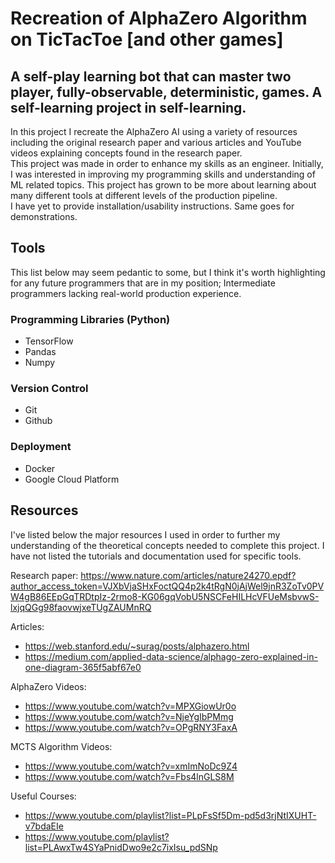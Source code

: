# Recreation of AlphaZero Algorithm on TicTacToe [and other games]
## A self-play learning bot that can master two player, fully-observable, deterministic, games. A self-learning project in self-learning.
In this project I recreate the AlphaZero AI using a variety of resources including the original research paper and various articles and YouTube videos explaining concepts found in the research paper.  
This project was made in order to enhance my skills as an engineer. Initially, I was interested in improving my programming skills and understanding of ML related topics. This project has grown to be more about learning about many different tools at different levels of the production pipeline.  
I have yet to provide installation/usability instructions. Same goes for demonstrations.

## Tools
This list below may seem pedantic to some, but I think it's worth highlighting for any future programmers that are in my position; Intermediate programmers lacking real-world production experience.
### Programming Libraries (Python)
- TensorFlow
- Pandas
- Numpy
### Version Control 
- Git
- Github
### Deployment
- Docker
- Google Cloud Platform

## Resources
I've listed below the major resources I used in order to further my understanding of the theoretical concepts needed to complete this project. I have not listed the tutorials and documentation used for specific tools.  

Research paper: https://www.nature.com/articles/nature24270.epdf?author_access_token=VJXbVjaSHxFoctQQ4p2k4tRgN0jAjWel9jnR3ZoTv0PVW4gB86EEpGqTRDtpIz-2rmo8-KG06gqVobU5NSCFeHILHcVFUeMsbvwS-lxjqQGg98faovwjxeTUgZAUMnRQ  

Articles:
- https://web.stanford.edu/~surag/posts/alphazero.html
- https://medium.com/applied-data-science/alphago-zero-explained-in-one-diagram-365f5abf67e0

AlphaZero Videos:
- https://www.youtube.com/watch?v=MPXGiowUr0o
- https://www.youtube.com/watch?v=NjeYgIbPMmg
- https://www.youtube.com/watch?v=OPgRNY3FaxA

MCTS Algorithm Videos:
- https://www.youtube.com/watch?v=xmImNoDc9Z4
- https://www.youtube.com/watch?v=Fbs4lnGLS8M

Useful Courses:
- https://www.youtube.com/playlist?list=PLpFsSf5Dm-pd5d3rjNtIXUHT-v7bdaEIe
- https://www.youtube.com/playlist?list=PLAwxTw4SYaPnidDwo9e2c7ixIsu_pdSNp
